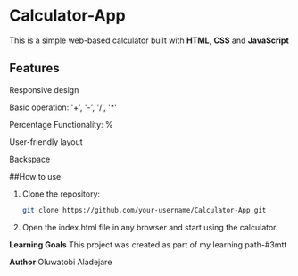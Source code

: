 # Calculator-App
This is a simple web-based calculator built with **HTML**, **CSS** and **JavaScript**

## Features

Responsive design

Basic operation: '+', '-', '/', '*'

Percentage Functionality: %

User-friendly layout

Backspace

##How to use

1. Clone the repository:
   ```bash
   git clone https://github.com/your-username/Calculator-App.git

2. Open the index.html file in any browser and start using the calculator.

**Learning Goals**
This project was created as part of my learning path-#3mtt

**Author**
Oluwatobi Aladejare
